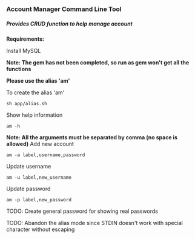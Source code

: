 ### Account Manager Command Line Tool
##### Provides CRUD function to help manage account

**Requirements:**

Install MySQL

**Note: The gem has not been completed, so run as gem won't get all the functions** 

**Please use the alias 'am'**

To create the alias 'am'
```
sh app/alias.sh
```

Show help information
```
am -h
```

**Note: All the arguments must be separated by comma (no space is allowed)**
Add new account
```
am -a label,username,password
```
Update username
```
am -u label,new_username
```
Update password
```
am -p label,new_password
```

TODO: Create general password for showing real passwords

TODO: Abandon the alias mode since STDIN doesn't work with special character without escaping
